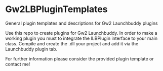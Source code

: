 # Gw2LBPluginTemplates
General plugin templates and descriptions for Gw2 Launchbuddy plugins


Use this repo to create plugins for Gw2 Launchbuddy.
In order to make a working plugin you must to integrate the ILBPlugin interface to your main class.
Compile and create the .dll your project and add it via the Launchbuddy plugin tab.

For further information please consider the  provided plugin template or contact me!
